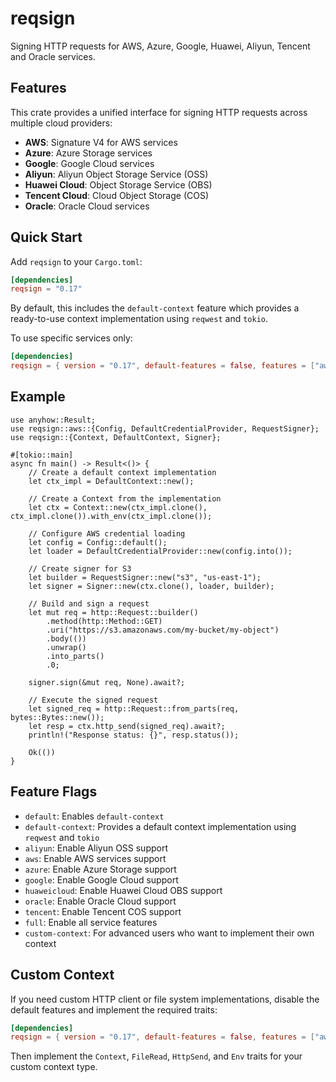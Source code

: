 # reqsign

Signing HTTP requests for AWS, Azure, Google, Huawei, Aliyun, Tencent and Oracle services.

## Features

This crate provides a unified interface for signing HTTP requests across multiple cloud providers:

- **AWS**: Signature V4 for AWS services
- **Azure**: Azure Storage services
- **Google**: Google Cloud services  
- **Aliyun**: Aliyun Object Storage Service (OSS)
- **Huawei Cloud**: Object Storage Service (OBS)
- **Tencent Cloud**: Cloud Object Storage (COS)
- **Oracle**: Oracle Cloud services

## Quick Start

Add `reqsign` to your `Cargo.toml`:

```toml
[dependencies]
reqsign = "0.17"
```

By default, this includes the `default-context` feature which provides a ready-to-use context implementation using `reqwest` and `tokio`.

To use specific services only:

```toml
[dependencies]
reqsign = { version = "0.17", default-features = false, features = ["aws", "default-context"] }
```

## Example

```rust,ignore
use anyhow::Result;
use reqsign::aws::{Config, DefaultCredentialProvider, RequestSigner};
use reqsign::{Context, DefaultContext, Signer};

#[tokio::main]
async fn main() -> Result<()> {
    // Create a default context implementation
    let ctx_impl = DefaultContext::new();
    
    // Create a Context from the implementation
    let ctx = Context::new(ctx_impl.clone(), ctx_impl.clone()).with_env(ctx_impl.clone());
    
    // Configure AWS credential loading
    let config = Config::default();
    let loader = DefaultCredentialProvider::new(config.into());
    
    // Create signer for S3
    let builder = RequestSigner::new("s3", "us-east-1");
    let signer = Signer::new(ctx.clone(), loader, builder);
    
    // Build and sign a request
    let mut req = http::Request::builder()
        .method(http::Method::GET)
        .uri("https://s3.amazonaws.com/my-bucket/my-object")
        .body(())
        .unwrap()
        .into_parts()
        .0;
    
    signer.sign(&mut req, None).await?;
    
    // Execute the signed request
    let signed_req = http::Request::from_parts(req, bytes::Bytes::new());
    let resp = ctx.http_send(signed_req).await?;
    println!("Response status: {}", resp.status());
    
    Ok(())
}
```

## Feature Flags

- `default`: Enables `default-context`
- `default-context`: Provides a default context implementation using `reqwest` and `tokio`
- `aliyun`: Enable Aliyun OSS support
- `aws`: Enable AWS services support  
- `azure`: Enable Azure Storage support
- `google`: Enable Google Cloud support
- `huaweicloud`: Enable Huawei Cloud OBS support
- `oracle`: Enable Oracle Cloud support
- `tencent`: Enable Tencent COS support
- `full`: Enable all service features
- `custom-context`: For advanced users who want to implement their own context

## Custom Context

If you need custom HTTP client or file system implementations, disable the default features and implement the required traits:

```toml
[dependencies]
reqsign = { version = "0.17", default-features = false, features = ["aws", "custom-context"] }
```

Then implement the `Context`, `FileRead`, `HttpSend`, and `Env` traits for your custom context type.